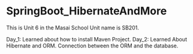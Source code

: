 # SpringBoot_HibernateAndMore
This is Unit 6 in the Masai School
Unit name is SB201.

Day_1:
Learned about how to install Maven Project.
Day_2:
Learned About Hibernate and ORM.
Connection between the ORM and the database.
